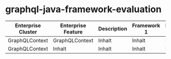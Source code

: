 # graphql-java-framework-evaluation

Enterprise Cluster |Enterprise Feature | Description | Framework 1 | Framework 1 | Framework 1 | Framework 1 | Framework 1 | Framework 1 | Framework 1
-------- |-------- | -------- | -------- | -------- | -------- | -------- | -------- | -------- | --------
GraphQLContext   | GraphQLContext   | Inhalt   | Inhalt | Inhalt | Inhalt | Inhalt | Inhalt | Inhalt | Inhalt
  | GraphQLContext   | Inhalt   | Inhalt | Inhalt | Inhalt | Inhalt | Inhalt | Inhalt | Inhalt
